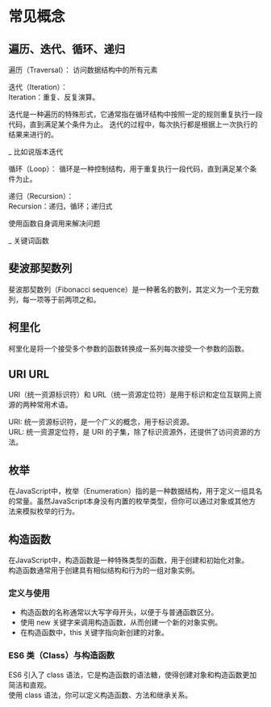 # 常见概念

## 遍历、迭代、循环、递归
遍历（Traversal）：
  访问数据结构中的所有元素    

迭代（Iteration）：   
  Iteration：重复、反复演算。  

  迭代是一种遍历的特殊形式，它通常指在循环结构中按照一定的规则重复执行一段代码，直到满足某个条件为止。
  迭代的过程中，每次执行都是根据上一次执行的结果来进行的。   

  _ 比如说版本迭代   

循环（Loop）：
  循环是一种控制结构，用于重复执行一段代码，直到满足某个条件为止。   

递归（Recursion）：   
  Recursion：递归，循环；递归式   

  使用函数自身调用来解决问题     

  _ 关键词函数    

## 斐波那契数列
斐波那契数列（Fibonacci sequence）是一种著名的数列，其定义为一个无穷数列，每一项等于前两项之和。   

## 柯里化
柯里化是将一个接受多个参数的函数转换成一系列每次接受一个参数的函数。   

## URI URL
URI（统一资源标识符）和 URL（统一资源定位符）是用于标识和定位互联网上资源的两种常用术语。   

URI: 统一资源标识符，是一个广义的概念，用于标识资源。   
URL: 统一资源定位符，是 URI 的子集，除了标识资源外，还提供了访问资源的方法。   

## 枚举
在JavaScript中，枚举（Enumeration）指的是一种数据结构，用于定义一组具名的常量。虽然JavaScript本身没有内置的枚举类型，但你可以通过对象或其他方法来模拟枚举的行为。

## 构造函数
在JavaScript中，构造函数是一种特殊类型的函数，用于创建和初始化对象。   
构造函数通常用于创建具有相似结构和行为的一组对象实例。   

### 定义与使用
- 构造函数的名称通常以大写字母开头，以便于与普通函数区分。
- 使用 new 关键字来调用构造函数，从而创建一个新的对象实例。
- 在构造函数中，this 关键字指向新创建的对象。

### ES6 类（Class）与构造函数
ES6 引入了 class 语法，它是构造函数的语法糖，使得创建对象和构造函数更加简洁和直观。   
使用 class 语法，你可以定义构造函数、方法和继承关系。

<!-- ## 派生、继承

## 接口

## 原型、实例

## 重载 -->